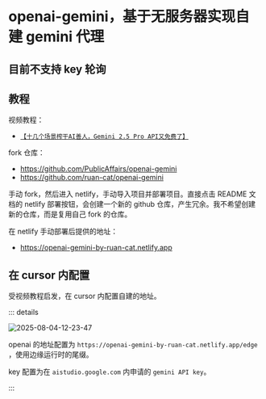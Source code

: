 # openai-gemini，基于无服务器实现自建 gemini 代理

## 目前不支持 key 轮询

## 教程

视频教程：

- [`【十几个场景榨干AI善人，Gemini 2.5 Pro API又免费了】`](https://www.bilibili.com/video/BV1Bi3XzZESn/)

fork 仓库：

- https://github.com/PublicAffairs/openai-gemini
- https://github.com/ruan-cat/openai-gemini

手动 fork，然后进入 netlify，手动导入项目并部署项目。直接点击 README 文档的 netlify 部署按钮，会创建一个新的 github 仓库，产生冗余。我不希望创建新的仓库，而是复用自己 fork 的仓库。

在 netlify 手动部署后提供的地址：

- https://openai-gemini-by-ruan-cat.netlify.app

## 在 cursor 内配置

受视频教程启发，在 cursor 内配置自建的地址。

::: details

![2025-08-04-12-23-47](https://gh-img-store.ruan-cat.com/img/2025-08-04-12-23-47.png)

openai 的地址配置为 `https://openai-gemini-by-ruan-cat.netlify.app/edge` ，使用边缘运行时的尾缀。

key 配置为在 `aistudio.google.com` 内申请的 `gemini API key`。

:::
